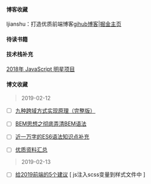 #### 博客收藏

ljianshu：打造优质前端博客[gihub博客](https://github.com/ljianshu/Blog)|[掘金主页](https://juejin.im/user/56dea4aa7664bf00559f002d)


#### 待读书籍

#### 技术栈补充
[2018年 JavaScript 明星项目](https://risingstars.js.org/2018/zh/)

#### 博文收藏
> 2019-02-12

-[ ] [九种跨域方式实现原理（完整版）](https://juejin.im/post/5c23993de51d457b8c1f4ee1)

-[ ] [BEM思想之彻底弄清BEM语法](https://www.w3cplus.com/css/mindbemding-getting-your-head-round-bem-syntax.html)

-[ ] [近一万字的ES6语法知识点补充](https://juejin.im/post/5c6234f16fb9a049a81fcca5)

-[ ] [优质资料汇总](https://github.com/yygmind/blog/blob/master/datum/summary.md)

> 2019-02-13
-[ ] [给2019前端的5个建议](https://juejin.im/post/5c617c576fb9a049e93d33a4) [ js注入scss变量到样式文件中 ]